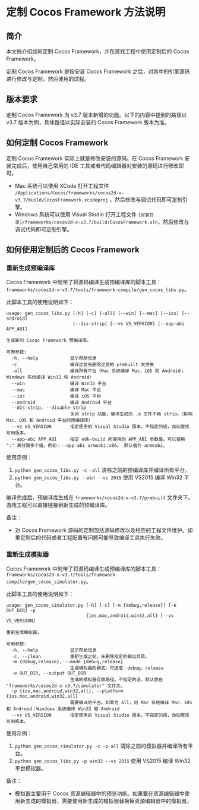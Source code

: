 # 定制 Cocos Framework 方法说明

## 简介

本文档介绍如何定制 Cocos Framework，并在游戏工程中使用定制后的 Cocos Framework。

定制 Cocos Framework 是指安装 Cocos Framework 之后，对其中的引擎源码进行修改与定制，然后使用的过程。

## 版本要求

定制 Cocos Framework 为 v3.7 版本新增的功能。以下的内容中提到的路径以 v3.7 版本为例，具体路径以实际安装的 Cocos Framework 版本为准。

## 如何定制 Cocos Framework

定制 Cocos Framework 实际上就是修改安装的源码。在 Cocos Framework 安装完成后，使用自己常用的 IDE 工具或者代码编辑器对安装的源码进行修改即可。

* Mac 系统可以使用 XCode 打开工程文件 `/Applications/Cocos/frameworks/cocos2d-x-v3.7/build/CocosFramework.xcodeproj` ，然后修改与调试代码即可定制引擎。
* Windows 系统可以使用 Visual Studio 打开工程文件 `[安装目录]/frameworks/cocos2d-x-v3.7/build/CocosFramework.sln`，然后修改与调试代码即可定制引擎。

## 如何使用定制后的 Cocos Framework

### 重新生成预编译库

Cocos Framework 中附带了将源码编译生成预编译库的脚本工具：`frameworks/cocos2d-x-v3.7/tools/framework-compile/gen_cocos_libs.py`。

此脚本工具的使用说明如下：

```
usage: gen_cocos_libs.py [-h] [-c] [-all] [--win] [--mac] [--ios] [--android]
                         [--dis-strip] [--vs VS_VERSION] [--app-abi APP_ABI]

生成新的 Cocos Framework 预编译库。

可用参数:
  -h, --help            显示帮助信息
  -c                    编译之前先删除之前的 prebuilt 文件夹
  -all                  编译所有平台（Mac 系统编译 Mac，iOS 和 Android；Windows 系统编译 Win32 和 Android）
  --win                 编译 Win32 平台
  --mac                 编译 Mac 平台
  --ios                 编译 iOS 平台
  --android             编译 Android 平台
  --dis-strip, --disable-strip
                        关闭 strip 功能，编译生成的 .a 文件不再 strip。（影响 Mac，iOS 和 Android 平台的预编译库）
  --vs VS_VERSION       指定使用的 Visual Studio 版本。不指定的话，自动查找可用版本。
  --app-abi APP_ABI     指定 ndk-build 所使用的 APP_ABI 参数值。可以使用 ":" 来分隔多个值。例如：--app-abi armeabi:x86。 默认值为 armeabi。
```

使用示例：

1. `python gen_cocos_libs.py -c -all` 清除之前的预编译库并编译所有平台。
2. `python gen_cocos_libs.py --win --vs 2015` 使用 VS2015 编译 Win32 平台。

编译完成后，预编译库生成在 `frameworks/cocos2d-x-v3.7/prebuilt` 文件夹下。游戏工程可以直接链接到新生成的预编译库。

备注：

* 对 Cocos Framework 源码的定制包括源码修改以及相应的工程文件维护。如果定制后的代码或者工程配置有问题可能导致编译工具执行失败。

### 重新生成模拟器

Cocos Framework 中附带了将源码编译生成预编译库的脚本工具：`frameworks/cocos2d-x-v3.7/tools/framework-compile/gen_cocos_simulator.py`。

此脚本工具的使用说明如下：

```
usage: gen_cocos_simulator.py [-h] [-c] [-m {debug,release}] [-o OUT_DIR] -p
                              {ios,mac,android,win32,all} [--vs VS_VERSION]

重新生成模拟器。

可用参数:
  -h, --help            显示帮助信息
  -c, --clean           重新生成之前，先删除指定的输出目录。
  -m {debug,release}, --mode {debug,release}
                        生成模拟器的模式，可选值：debug，release
  -o OUT_DIR, --output OUT_DIR
                        生成的模拟器存放路径。不指定的话，默认放在 "frameworks/cocos2d-x-v3.7/simulator" 文件夹。
  -p {ios,mac,android,win32,all}, --platform {ios,mac,android,win32,all}
                        需要编译的平台。如果为 all，则 Mac 系统编译 Mac，iOS 和 Android；Windows 系统编译 Win32 和 Android
  --vs VS_VERSION       指定使用的 Visual Studio 版本。不指定的话，自动查找可用版本。
```

使用示例：

1. `python gen_cocos_simulator.py -c -p all` 清除之前的模拟器并编译所有平台。
2. `python gen_cocos_libs.py -p win32 --vs 2015` 使用 VS2015 编译 Win32 平台模拟器。

备注：

* 模拟器主要用于 Cocos 资源编辑器中的预览功能。如果要在资源编辑器中使用新生成的模拟器，需要使用新生成的模拟器替换掉资源编辑器中的模拟器。
